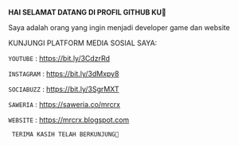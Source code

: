 **HAI SELAMAT DATANG DI PROFIL GITHUB KU👋**

Saya adalah orang yang ingin menjadi developer game dan website

KUNJUNGI PLATFORM MEDIA SOSIAL SAYA:

`YOUTUBE` : https://bit.ly/3CdzrRd

`INSTAGRAM` : https://bit.ly/3dMxpy8

`SOCIABUZZ` : https://bit.ly/3SgrMXT

`SAWERIA` : https://saweria.co/mrcrx

`WEBSITE` : https://mrcrx.blogspot.com




     TERIMA KASIH TELAH BERKUNJUNG🥰
